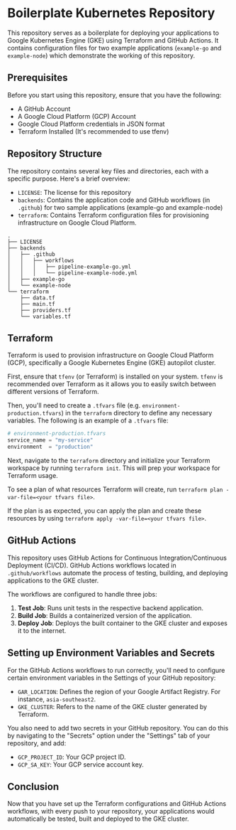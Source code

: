 # Boilerplate Kubernetes Repository

This repository serves as a boilerplate for deploying your applications to Google Kubernetes Engine (GKE) using Terraform and GitHub Actions. It contains configuration files for two example applications (`example-go` and `example-node`) which demonstrate the working of this repository.

## Prerequisites

Before you start using this repository, ensure that you have the following:

- A GitHub Account
- A Google Cloud Platform (GCP) Account
- Google Cloud Platform credentials in JSON format
- Terraform Installed (It's recommended to use tfenv)

## Repository Structure

The repository contains several key files and directories, each with a specific purpose. Here's a brief overview:

- `LICENSE`: The license for this repository
- `backends`: Contains the application code and GitHub workflows (in `.github`) for two sample applications (example-go and example-node)
- `terraform`: Contains Terraform configuration files for provisioning infrastructure on Google Cloud Platform.

```
.
├── LICENSE
├── backends
│   ├── .github
│   │   ├── workflows
│   │   │   ├── pipeline-example-go.yml
│   │   │   └── pipeline-example-node.yml
│   ├── example-go
│   └── example-node
└── terraform
    ├── data.tf
    ├── main.tf
    ├── providers.tf
    └── variables.tf
```

## Terraform

Terraform is used to provision infrastructure on Google Cloud Platform (GCP), specifically a Google Kubernetes Engine (GKE) autopilot cluster.

First, ensure that `tfenv` (or Terraform) is installed on your system. `tfenv` is recommended over Terraform as it allows you to easily switch between different versions of Terraform. 

Then, you'll need to create a `.tfvars` file (e.g. `environment-production.tfvars`) in the `terraform` directory to define any necessary variables. The following is an example of a `.tfvars` file:

```tfvars 
# environment-production.tfvars
service_name = "my-service"
environment  = "production"
```

Next, navigate to the `terraform` directory and initialize your Terraform workspace by running `terraform init`. This will prep your workspace for Terraform usage.

To see a plan of what resources Terraform will create, run `terraform plan -var-file=<your tfvars file>`.

If the plan is as expected, you can apply the plan and create these resources by using `terraform apply -var-file=<your tfvars file>`. 

## GitHub Actions

This repository uses GitHub Actions for Continuous Integration/Continuous Deployment (CI/CD). GitHub Actions workflows located in `.github/workflows` automate the process of testing, building, and deploying applications to the GKE cluster. 

The workflows are configured to handle three jobs:

1. **Test Job**: Runs unit tests in the respective backend application.
2. **Build Job**: Builds a containerized version of the application.
3. **Deploy Job**: Deploys the built container to the GKE cluster and exposes it to the internet.

## Setting up Environment Variables and Secrets

For the GitHub Actions workflows to run correctly, you'll need to configure certain environment variables in the Settings of your GitHub repository:

- `GAR_LOCATION`: Defines the region of your Google Artifact Registry. For instance, `asia-southeast2`.
- `GKE_CLUSTER`: Refers to the name of the GKE cluster generated by Terraform.

You also need to add two secrets in your GitHub repository. You can do this by navigating to the "Secrets" option under the "Settings" tab of your repository, and add:

- `GCP_PROJECT_ID`: Your GCP project ID.
- `GCP_SA_KEY`: Your GCP service account key.

## Conclusion

Now that you have set up the Terraform configurations and GitHub Actions workflows, with every push to your repository, your applications would automatically be tested, built and deployed to the GKE cluster.